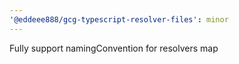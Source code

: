 ```yaml
---
'@eddeee888/gcg-typescript-resolver-files': minor
---
```


Fully support namingConvention for resolvers map
